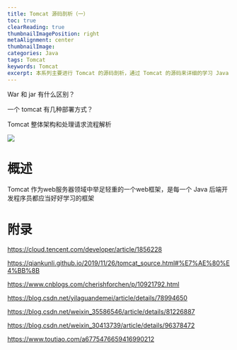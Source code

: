 ```yaml
---
title: Tomcat 源码剖析（一）
toc: true
clearReading: true
thumbnailImagePosition: right
metaAlignment: center
thumbnailImage:
categories: Java
tags: Tomcat
keywords: Tomcat
excerpt: 本系列主要进行 Tomcat 的源码剖析，通过 Tomcat 的源码来详细的学习 Java Web
---
```

War 和 jar 有什么区别？

一个 tomcat 有几种部署方式？

Tomcat 整体架构和处理请求流程解析

![](https://gitee.com/mingchaohu/blog-image/raw/master/image/javaWeb/javaweb-tomcat.png)

# 概述

Tomcat 作为web服务器领域中举足轻重的一个web框架，是每一个 Java 后端开发程序员都应当好好学习的框架



# 附录

https://cloud.tencent.com/developer/article/1856228

https://qiankunli.github.io/2019/11/26/tomcat_source.html#%E7%AE%80%E4%BB%8B


https://www.cnblogs.com/cherishforchen/p/10921792.html

https://blog.csdn.net/yilaguandemei/article/details/78994650

https://blog.csdn.net/weixin_35586546/article/details/81226887

https://blog.csdn.net/weixin_30413739/article/details/96378472

https://www.toutiao.com/a6775476659416990212